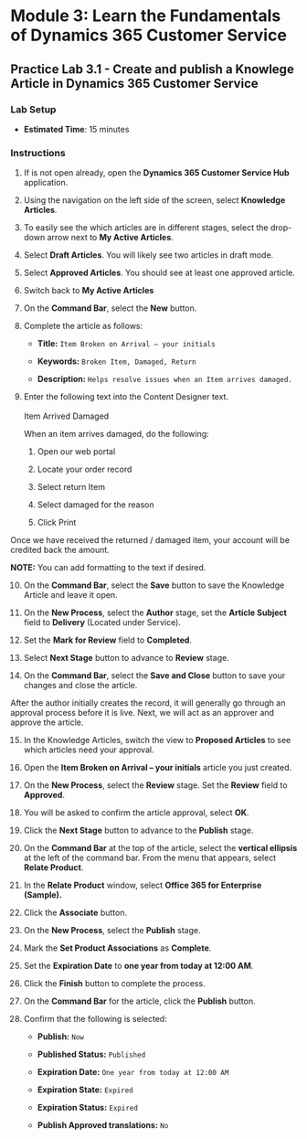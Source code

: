 # Module 3: Learn the Fundamentals of Dynamics 365 Customer Service

## Practice Lab 3.1 - Create and publish a Knowlege Article in Dynamics 365 Customer Service

### Lab Setup

  - **Estimated Time**: 15 minutes

### Instructions

1. If is not open already, open the **Dynamics 365 Customer Service Hub** application. 

2. Using the navigation on the left side of the screen, select **Knowledge Articles**. 

3. To easily see the which articles are in different stages, select the drop-down arrow next to **My Active Articles**. 

4. Select **Draft Articles**. You will likely see two articles in draft mode.

5. Select **Approved Articles**. You should see at least one approved article. 

6. Switch back to **My Active Articles**

7. On the **Command Bar**, select the **New** button. 

8. Complete the article as follows:

	- **Title:** `Item Broken on Arrival – your initials`

	- **Keywords:** `Broken Item, Damaged, Return`

	- **Description:** `Helps resolve issues when an Item arrives damaged.` 

9. Enter the following text into the Content Designer text.   
‎  
‎	Item Arrived Damaged

	When an item arrives damaged, do the following:

	1. Open our web portal

	2. Locate your order record

	3. Select return Item

	4. Select damaged for the reason

	5. Click Print

  Once we have received the returned / damaged item, your account will be credited back the amount.

  **NOTE:** You can add formatting to the text if desired. 

10. On the **Command Bar**, select the **Save** button to save the Knowledge Article and leave it open. 

11. On the **New Process**, select the **Author** stage, set the **Article Subject** field to **Delivery** (Located under Service). 

12. Set the **Mark for Review** field to **Completed**.

13. Select **Next Stage** button to advance to **Review** stage.

14. On the **Command Bar**, select the **Save and Close** button to save your changes and close the article.

After the author initially creates the record, it will generally go through an approval process before it is live. Next, we will act as an approver and approve the article. 

15. In the Knowledge Articles, switch the view to **Proposed Articles** to see which articles need your approval. 

16. Open the **Item Broken on Arrival – your initials** article you just created.

17. On the **New Process**, select the **Review** stage. Set the **Review** field to **Approved**.

18. You will be asked to confirm the article approval, select **OK**. 

19. Click the **Next Stage** button to advance to the **Publish** stage. 

20. On the **Command Bar** at the top of the article, select the **vertical ellipsis** at the left of the command bar. From the menu that appears, select **Relate Product**. 

21. In the **Relate Product** window, select **Office 365 for Enterprise (Sample).**

22. Click the **Associate** button. 

23. On the **New Process**, select the **Publish** stage. 

24. Mark the **Set Product Associations** as **Complete**. 

25. Set the **Expiration Date** to **one year from today at 12:00 AM**. 

26. Click the **Finish** button to complete the process. 

27. On the **Command Bar** for the article, click the **Publish** button. 

28. Confirm that the following is selected:

	- **Publish:** `Now`

	- **Published Status:** `Published`

	- **Expiration Date:** `One year from today at 12:00 AM`

	- **Expiration State:** `Expired`

	- **Expiration Status:** `Expired`

	- **Publish Approved translations:** `No`
